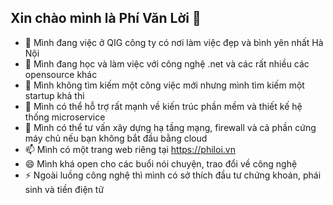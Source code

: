 ## Xin chào mình là Phí Văn Lời 👋
- 🔭 Mình đang việc ở QIG công ty có nơi làm việc đẹp và bình yên nhất Hà Nội
- 🌱 Mình đang học và làm việc với công nghệ .net và các rất nhiều các opensource khác
- 👯 Mình không tìm kiếm một công việc mới nhưng mình tìm kiếm một startup khả thi
- 🤔 Mình có thể hỗ trợ rất mạnh về kiến trúc phần mềm và thiết kế hệ thống microservice
- 💬 Mình có thể tư vấn xây dựng hạ tầng mạng, firewall và cả phần cứng máy chủ nếu bạn không bắt đầu bằng cloud
- 📫 Mình có một trang web riêng tại <https://philoi.vn>
- 😄 Mình khá open cho các buổi nói chuyện, trao đổi về công nghệ
- ⚡ Ngoài luồng công nghệ thì mình có sở thích đầu tư chứng khoán, phái sinh và tiền điện tử
